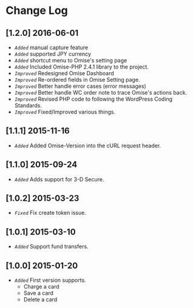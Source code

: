 Change Log
==========

[1.2.0] 2016-06-01
------------
- *`Added`* manual capture feature
- *`Added`* supported JPY currency
- *`Added`* shortcut menu to Omise's setting page
- *`Added`* Included Omise-PHP 2.4.1 library to the project.
- *`Improved`* Redesigned Omise Dashboard
- *`Improved`* Re-ordered fields in Omise Setting page.
- *`Improved`* Better handle error cases (error messages)
- *`Improved`* Better handle WC order note to trace Omise's actions back.
- *`Improved`* Revised PHP code to following the WordPress Coding Standards.
- *`Improved`* Fixed/Improved various things.

[1.1.1] 2015-11-16
------------
- *`Added`* Added Omise-Version into the cURL request header.

[1.1.0] 2015-09-24
--------------------
- *`Added`* Adds support for 3-D Secure.

[1.0.2] 2015-03-23
--------------------
- *`Fixed`* Fix create token issue.

[1.0.1] 2015-03-10
--------------------
- *`Added`* Support fund transfers.

[1.0.0] 2015-01-20
--------------------
- *`Added`* First version supports.
  - Charge a card
  - Save a card
  - Delete a card


